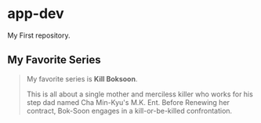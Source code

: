 # app-dev
My First repository.

## My Favorite Series

> My favorite series is **Kill Boksoon**.
>
> This is all about a single mother and merciless killer who works for his step dad named Cha Min-Kyu's M.K. Ent.
> Before Renewing her contract, Bok-Soon engages in a kill-or-be-killed confrontation.
